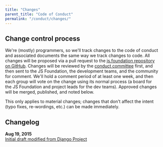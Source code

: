 ```yaml
---
title: "Changes"
parent_title: "Code of Conduct"
permalink: "/conduct/changes/"
---
```


## Change control process

We're (mostly) programmers, so we'll track changes to the code of conduct and associated documents the same way we track changes to code. All changes will be proposed via a pull request to the [js.foundation repository on GitHub][]. Changes will be reviewed by the [conduct committee][] first, and then sent to the JS Foundation, the development teams, and the community for comment. We'll hold a comment period of at least one week, and then each group will vote on the change using its normal process (a board for the JS Foundation and project leads for the dev teams). Approved changes will be merged, published, and noted below.

This only applies to material changes; changes that don't affect the intent (typo fixes, re-wordings, etc.) can be made immediately.

## Changelog

**Aug 19, 2015**<br>
[Initial draft modified from Django Project](https://github.com/jquery-foundation/jquery.org/pull/105)

[js.foundation repository on GitHub]: https://github.com/jsfoundation/js.foundation
[conduct committee]: {{site.url}}/conduct/committee/
